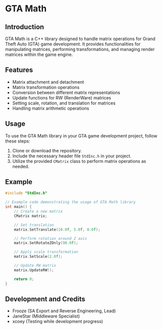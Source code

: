 # GTA Math

## Introduction
GTA Math is a C++ library designed to handle matrix operations for Grand Theft Auto (GTA) game development. It provides functionalities for manipulating matrices, performing transformations, and managing render matrices within the game engine.

## Features
- Matrix attachment and detachment
- Matrix transformation operations
- Conversion between different matrix representations
- Update functions for RW (RenderWare) matrices
- Setting scale, rotation, and translation for matrices
- Handling matrix arithmetic operations

## Usage
To use the GTA Math library in your GTA game development project, follow these steps:

1. Clone or download the repository.
2. Include the necessary header file `StdInc.h` in your project.
3. Utilize the provided `CMatrix` class to perform matrix operations as needed.

## Example
```cpp
#include "StdInc.h"

// Example code demonstrating the usage of GTA Math library
int main() {
    // Create a new matrix
    CMatrix matrix;

    // Set translation
    matrix.SetTranslate(10.0f, 5.0f, 0.0f);

    // Perform rotation around Z axis
    matrix.SetRotateZOnly(90.0f);

    // Apply scale transformation
    matrix.SetScale(2.0f);

    // Update RW matrix
    matrix.UpdateRW();

    return 0;
}
```

## Development and Credits
- Frooze (SA Export and Reverse Engineering, Lead)
- JaneStar (Middleware Specialist)
- xcoey (Testing while development progress)
